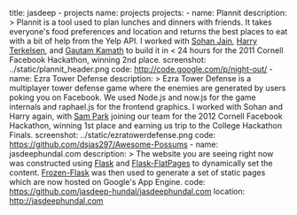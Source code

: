 title: jasdeep - projects
name: projects
projects:
    - name:         Plannit
      description:  >
            Plannit is a tool used to plan lunches and dinners with friends.
            It takes everyone's food preferences and location and returns
            the best places to eat with a bit of help from the Yelp API.
            I worked with <a href="http://www.sohanjain.com">Sohan Jain</a>,
            <a href="http://www.harryterkelsen.com">Harry Terkelsen</a>,
            and <a href="http://www.gautamkamath.com">Gautam Kamath</a> to
            build it in < 24 hours for the 2011 Cornell Facebook Hackathon,
            winning 2nd place.
      screenshot:   ../static/plannit_header.png
      code:         http://code.google.com/p/night-out/
    - name:         Ezra Tower Defense
      description:  >
            Ezra Tower Defense is a multiplayer tower defense game where
            the enemies are generated by users poking you on Facebook.
            We used Node.js and now.js for the game internals and
            raphael.js for the frontend graphics.
            I worked with Sohan and Harry again, with
            <a href="http://www.linkedin.com/pub/sung-min-sam-park/41/908/a12">Sam Park</a>
            joining our team for the 2012 Cornell Facebook Hackathon,
            winning 1st place and earning us trip to the College Hackathon
            Finals.
      screenshot:   ../static/ezratowerdefense.png
      code:         https://github.com/dsjas297/Awesome-Possums
    - name:         jasdeephundal.com
      description:  >
                    The website you are seeing right now was constructed
                    using <a href="http://flask.pocoo.org">Flask</a> and
                    <a href="http://packages.python.org/Flask-FlatPages">Flask-FlatPages</a>
                    to dynamically set the content.
                    <a href="http://packages.python.org/Frozen-Flask">Frozen-Flask</a>
                    was then used to generate a set of static pages which are now
                    hosted on Google's App Engine.
      code:         https://github.com/jasdeep-hundal/jasdeephundal.com
      location:     http://jasdeephundal.com
